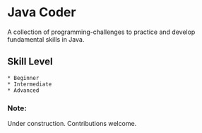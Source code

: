 # Java Coder

A collection of programming-challenges to practice and develop fundamental skills in Java. 

## Skill Level 
    * Beginner
    * Intermediate 
    * Advanced

### Note: 

Under construction. Contributions welcome. 